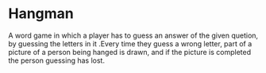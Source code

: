 # Hangman

A word game in which a player has to guess an answer of the given quetion, by guessing the letters in it .Every time they guess a wrong letter, part of a picture of a person being hanged is drawn, and if the picture is completed the person guessing has lost.
